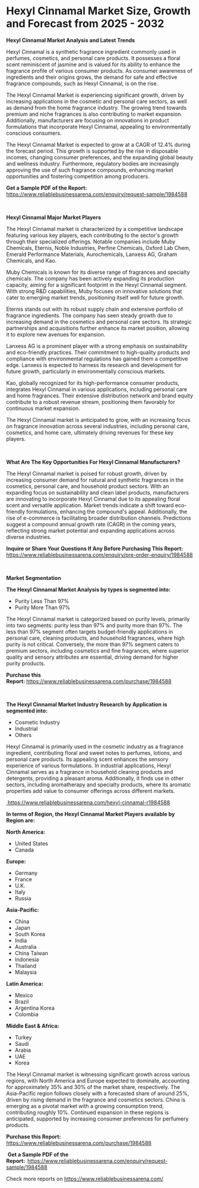 <p><h1>Hexyl Cinnamal Market Size, Growth and Forecast from 2025 - 2032</h1></p><p><strong>Hexyl Cinnamal Market Analysis and Latest Trends</strong></p>
<p><p>Hexyl Cinnamal is a synthetic fragrance ingredient commonly used in perfumes, cosmetics, and personal care products. It possesses a floral scent reminiscent of jasmine and is valued for its ability to enhance the fragrance profile of various consumer products. As consumer awareness of ingredients and their origins grows, the demand for safe and effective fragrance compounds, such as Hexyl Cinnamal, is on the rise.</p><p>The Hexyl Cinnamal Market is experiencing significant growth, driven by increasing applications in the cosmetic and personal care sectors, as well as demand from the home fragrance industry. The growing trend towards premium and niche fragrances is also contributing to market expansion. Additionally, manufacturers are focusing on innovations in product formulations that incorporate Hexyl Cinnamal, appealing to environmentally conscious consumers.</p><p>The Hexyl Cinnamal Market is expected to grow at a CAGR of 12.4% during the forecast period. This growth is supported by the rise in disposable incomes, changing consumer preferences, and the expanding global beauty and wellness industry. Furthermore, regulatory bodies are increasingly approving the use of such fragrance compounds, enhancing market opportunities and fostering competition among producers.</p></p>
<p><strong>Get a Sample PDF of the Report:&nbsp;</strong> <a href="https://www.reliablebusinessarena.com/enquiry/request-sample/1984588?utm_campaign=3457&utm_medium=2&utm_source=Github&utm_content=ia&utm_term=01042025&utm_id=hexyl-cinnamal">https://www.reliablebusinessarena.com/enquiry/request-sample/1984588</a></p>
<p>&nbsp;</p>
<p><strong>Hexyl Cinnamal Major Market Players</strong></p>
<p><p>The Hexyl Cinnamal market is characterized by a competitive landscape featuring various key players, each contributing to the sector's growth through their specialized offerings. Notable companies include Muby Chemicals, Eternis, Noble Industries, Perfine Chemicals, Oxford Lab Chem, Emerald Performance Materials, Aurochemicals, Lanxess AG, Graham Chemicals, and Kao.</p><p>Muby Chemicals is known for its diverse range of fragrances and specialty chemicals. The company has been actively expanding its production capacity, aiming for a significant footprint in the Hexyl Cinnamal segment. With strong R&D capabilities, Muby focuses on innovative solutions that cater to emerging market trends, positioning itself well for future growth.</p><p>Eternis stands out with its robust supply chain and extensive portfolio of fragrance ingredients. The company has seen steady growth due to increasing demand in the cosmetics and personal care sectors. Its strategic partnerships and acquisitions further enhance its market position, allowing it to explore new avenues for expansion.</p><p>Lanxess AG is a prominent player with a strong emphasis on sustainability and eco-friendly practices. Their commitment to high-quality products and compliance with environmental regulations has gained them a competitive edge. Lanxess is expected to harness its research and development for future growth, particularly in environmentally conscious markets.</p><p>Kao, globally recognized for its high-performance consumer products, integrates Hexyl Cinnamal in various applications, including personal care and home fragrances. Their extensive distribution network and brand equity contribute to a robust revenue stream, positioning them favorably for continuous market expansion.</p><p>The Hexyl Cinnamal market is anticipated to grow, with an increasing focus on fragrance innovation across several industries, including personal care, cosmetics, and home care, ultimately driving revenues for these key players.</p></p>
<p>&nbsp;</p>
<p><strong>What Are The Key Opportunities For Hexyl Cinnamal Manufacturers?</strong></p>
<p><p>The Hexyl Cinnamal market is poised for robust growth, driven by increasing consumer demand for natural and synthetic fragrances in the cosmetics, personal care, and household product sectors. With an expanding focus on sustainability and clean label products, manufacturers are innovating to incorporate Hexyl Cinnamal due to its appealing floral scent and versatile application. Market trends indicate a shift toward eco-friendly formulations, enhancing the compound's appeal. Additionally, the rise of e-commerce is facilitating broader distribution channels. Predictions suggest a compound annual growth rate (CAGR) in the coming years, reflecting strong market potential and expanding applications across diverse industries.</p></p>
<p><strong>Inquire or Share Your Questions If Any Before Purchasing This Report:</strong> <a href="https://www.reliablebusinessarena.com/enquiry/pre-order-enquiry/1984588?utm_campaign=3457&utm_medium=2&utm_source=Github&utm_content=ia&utm_term=01042025&utm_id=hexyl-cinnamal">https://www.reliablebusinessarena.com/enquiry/pre-order-enquiry/1984588</a></p>
<p>&nbsp;</p>
<p><strong>Market Segmentation</strong></p>
<p><strong>The Hexyl Cinnamal Market Analysis by types is segmented into:</strong></p>
<p><ul><li>Purity Less Than 97%</li><li>Purity More Than 97%</li></ul></p>
<p><p>The Hexyl Cinnamal market is categorized based on purity levels, primarily into two segments: purity less than 97% and purity more than 97%. The less than 97% segment often targets budget-friendly applications in personal care, cleaning products, and household fragrances, where high purity is not critical. Conversely, the more than 97% segment caters to premium sectors, including cosmetics and fine fragrances, where superior quality and sensory attributes are essential, driving demand for higher purity products.</p></p>
<p><strong>Purchase this Report:&nbsp;</strong><a href="https://www.reliablebusinessarena.com/purchase/1984588?utm_campaign=3457&utm_medium=2&utm_source=Github&utm_content=ia&utm_term=01042025&utm_id=hexyl-cinnamal">https://www.reliablebusinessarena.com/purchase/1984588</a></p>
<p>&nbsp;</p>
<p><strong>The Hexyl Cinnamal Market Industry Research by Application is segmented into:</strong></p>
<p><ul><li>Cosmetic Industry</li><li>Industrial</li><li>Others</li></ul></p>
<p><p>Hexyl Cinnamal is primarily used in the cosmetic industry as a fragrance ingredient, contributing floral and sweet notes to perfumes, lotions, and personal care products. Its appealing scent enhances the sensory experience of various formulations. In industrial applications, Hexyl Cinnamal serves as a fragrance in household cleaning products and detergents, providing a pleasant aroma. Additionally, it finds use in other sectors, including aromatherapy and specialty products, where its aromatic properties add value to consumer offerings across different markets.</p></p>
<p><a href="https://www.reliablebusinessarena.com/hexyl-cinnamal-r1984588?utm_campaign=3457&utm_medium=2&utm_source=Github&utm_content=ia&utm_term=01042025&utm_id=hexyl-cinnamal">&nbsp;https://www.reliablebusinessarena.com/hexyl-cinnamal-r1984588</a></p>
<p><strong>In terms of Region, the Hexyl Cinnamal Market Players available by Region are:</strong></p>
<p>
    <p> <strong> North America: </strong>
        <ul>
            <li>United States</li>
            <li>Canada</li>
        </ul>
        </p> 
    <p> <strong> Europe: </strong>
        <ul>
            <li>Germany</li>
            <li>France</li>
            <li>U.K.</li>
            <li>Italy</li>
            <li>Russia</li>
        </ul>
        </p> 
    <p> <strong> Asia-Pacific: </strong>
        <ul>
            <li>China</li>
            <li>Japan</li>
            <li>South Korea</li>
            <li>India</li>
            <li>Australia</li>
            <li>China Taiwan</li>
            <li>Indonesia</li>
            <li>Thailand</li>
            <li>Malaysia</li>
        </ul>
        </p> 
    <p> <strong> Latin America: </strong>
        <ul>
            <li>Mexico</li>
            <li>Brazil</li>
            <li>Argentina Korea</li>
            <li>Colombia</li>
        </ul>
        </p> 
    <p> <strong> Middle East & Africa: </strong>
        <ul>
            <li>Turkey</li>
            <li>Saudi</li>
            <li>Arabia</li>
            <li>UAE</li>
            <li>Korea</li>
        </ul>
    </p>
    </p>
<p><p>The Hexyl Cinnamal market is witnessing significant growth across various regions, with North America and Europe expected to dominate, accounting for approximately 35% and 30% of the market share, respectively. The Asia-Pacific region follows closely with a forecasted share of around 25%, driven by rising demand in the fragrance and cosmetics sectors. China is emerging as a pivotal market with a growing consumption trend, contributing roughly 10%. Continued expansion in these regions is anticipated, supported by increasing consumer preferences for perfumery products.</p></p>
<p><strong>Purchase this Report: </strong><a href="https://www.reliablebusinessarena.com/purchase/1984588?utm_campaign=3457&utm_medium=2&utm_source=Github&utm_content=ia&utm_term=01042025&utm_id=hexyl-cinnamal">https://www.reliablebusinessarena.com/purchase/1984588</a></p>
<p>&nbsp;<strong>Get a Sample PDF of the Report:&nbsp;&nbsp;</strong><a href="https://www.reliablebusinessarena.com/enquiry/request-sample/1984588?utm_campaign=3457&utm_medium=2&utm_source=Github&utm_content=ia&utm_term=01042025&utm_id=hexyl-cinnamal">https://www.reliablebusinessarena.com/enquiry/request-sample/1984588</a></p>
<p><strong></strong></p>
<p>Check more reports on <a href="https://www.reliablebusinessarena.com/?utm_campaign=3457&utm_medium=2&utm_source=Github&utm_content=ia&utm_term=01042025&utm_id=hexyl-cinnamal">https://www.reliablebusinessarena.com/</a></p>